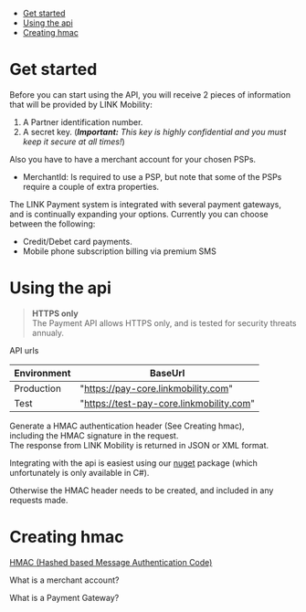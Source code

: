 <!-- TOC depthFrom:1 insertAnchor:true -->

- [Get started](#get-started)
- [Using the api](#using-the-api)
- [Creating hmac](#creating-hmac)

<!-- /TOC -->
<a id="markdown-get-started" name="get-started"></a>
# Get started

Before you can start using the API, you will receive 2 pieces of information that will be provided by LINK Mobility:

1. A Partner identification number.
2. A secret key. (***Important:*** _This key is highly confidential and you must keep it secure at all times!_) 

Also you have to have a merchant account for your chosen PSPs. 
* MerchantId: Is required to use a PSP, but note that some of the PSPs require a couple of extra properties.

The LINK Payment system is integrated with several payment gateways, and is continually expanding your options. Currently you can choose between the following:

* Credit/Debet card payments.
* Mobile phone subscription billing via premium SMS

<a id="markdown-using-the-api" name="using-the-api"></a>
# Using the api
> **HTTPS only**  
The Payment API allows HTTPS only, and is tested for security threats annualy.  

API urls

| Environment | BaseUrl |
| ----------- | ------- |
| Production | "https://pay-core.linkmobility.com" |
| Test | "https://test-pay-core.linkmobility.com" |

Generate a HMAC authentication header (See Creating hmac),  
including the HMAC signature in the request.  
The response from LINK Mobility is returned in JSON or XML format.
  
Integrating with the api is easiest using our [nuget](https://www.nuget.org/packages/LinkMobility.PaymentCore.Sdk/) package (which unfortunately is only available in C#).

Otherwise the HMAC header needs to be created, and included in any requests made.


<a id="markdown-creating-hmac" name="creating-hmac"></a>
# Creating hmac
[HMAC (Hashed based Message Authentication Code)](CreatingHmac.md)



What is a merchant account?

What is a Payment Gateway?

